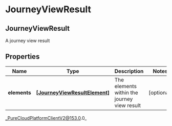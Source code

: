 # JourneyViewResult

## JourneyViewResult
A journey view result

## Properties

|Name | Type | Description | Notes|
|------------ | ------------- | ------------- | -------------|
| **elements** | [**[JourneyViewResultElement]**](JourneyViewResultElement) | The elements within the journey view result | [optional] |



_PureCloudPlatformClientV2@153.0.0_
